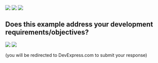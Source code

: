 <!-- default badges list -->
![](https://img.shields.io/endpoint?url=https://codecentral.devexpress.com/api/v1/VersionRange/968640557/24.2.1%2B)
[![](https://img.shields.io/badge/📖_How_to_use_DevExpress_Examples-e9f6fc?style=flat-square)](https://docs.devexpress.com/GeneralInformation/403183)
[![](https://img.shields.io/badge/💬_Leave_Feedback-feecdd?style=flat-square)](#does-this-example-address-your-development-requirementsobjectives)
<!-- default badges end -->

<!-- feedback -->
## Does this example address your development requirements/objectives?

[<img src="https://www.devexpress.com/support/examples/i/yes-button.svg"/>](https://www.devexpress.com/support/examples/survey.xml?utm_source=github&utm_campaign=blazor-dxgrid-align-group-summaries-along-with-columns-on-the-top&~~~was_helpful=yes) [<img src="https://www.devexpress.com/support/examples/i/no-button.svg"/>](https://www.devexpress.com/support/examples/survey.xml?utm_source=github&utm_campaign=blazor-dxgrid-align-group-summaries-along-with-columns-on-the-top&~~~was_helpful=no)

(you will be redirected to DevExpress.com to submit your response)
<!-- feedback end -->
